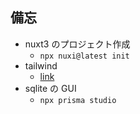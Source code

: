## 備忘

- nuxt3 のプロジェクト作成
  - `npx nuxi@latest init`
- tailwind
  - [link](https://tailwindcss.com/docs/guides/nuxtjs#standard)
- sqlite の GUI
  - `npx prisma studio`
